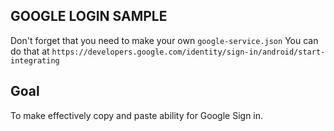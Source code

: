 ## GOOGLE LOGIN SAMPLE

Don't forget that you need to make your own `google-service.json`
You can do that at `https://developers.google.com/identity/sign-in/android/start-integrating`

## Goal

To make effectively copy and paste ability for Google Sign in.